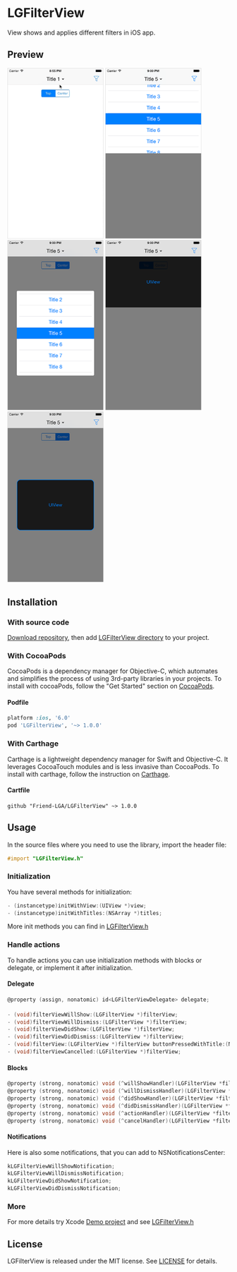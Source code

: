 # LGFilterView

View shows and applies different filters in iOS app.

## Preview

<img src="https://raw.githubusercontent.com/Friend-LGA/ReadmeFiles/master/LGFilterView/Preview.gif" width="218"/>
<img src="https://raw.githubusercontent.com/Friend-LGA/ReadmeFiles/master/LGFilterView/1.png" width="218"/>
<img src="https://raw.githubusercontent.com/Friend-LGA/ReadmeFiles/master/LGFilterView/2.png" width="218"/>
<img src="https://raw.githubusercontent.com/Friend-LGA/ReadmeFiles/master/LGFilterView/3.png" width="218"/>
<img src="https://raw.githubusercontent.com/Friend-LGA/ReadmeFiles/master/LGFilterView/4.png" width="218"/>

## Installation

### With source code

[Download repository](https://github.com/Friend-LGA/LGFilterView/archive/master.zip), then add [LGFilterView directory](https://github.com/Friend-LGA/LGFilterView/blob/master/LGFilterView/) to your project.

### With CocoaPods

CocoaPods is a dependency manager for Objective-C, which automates and simplifies the process of using 3rd-party libraries in your projects. To install with cocoaPods, follow the "Get Started" section on [CocoaPods](https://cocoapods.org/).

#### Podfile
```ruby
platform :ios, '6.0'
pod 'LGFilterView', '~> 1.0.0'
```

### With Carthage

Carthage is a lightweight dependency manager for Swift and Objective-C. It leverages CocoaTouch modules and is less invasive than CocoaPods. To install with carthage, follow the instruction on [Carthage](https://github.com/Carthage/Carthage/).

#### Cartfile
```
github "Friend-LGA/LGFilterView" ~> 1.0.0
```

## Usage

In the source files where you need to use the library, import the header file:

```objective-c
#import "LGFilterView.h"
```

### Initialization

You have several methods for initialization:

```objective-c
- (instancetype)initWithView:(UIView *)view;
- (instancetype)initWithTitles:(NSArray *)titles;
```

More init methods you can find in [LGFilterView.h](https://github.com/Friend-LGA/LGFilterView/blob/master/LGFilterView/LGFilterView.h)

### Handle actions

To handle actions you can use initialization methods with blocks or delegate, or implement it after initialization.

#### Delegate

```objective-c
@property (assign, nonatomic) id<LGFilterViewDelegate> delegate;

- (void)filterViewWillShow:(LGFilterView *)filterView;
- (void)filterViewWillDismiss:(LGFilterView *)filterView;
- (void)filterViewDidShow:(LGFilterView *)filterView;
- (void)filterViewDidDismiss:(LGFilterView *)filterView;
- (void)filterView:(LGFilterView *)filterView buttonPressedWithTitle:(NSString *)title index:(NSUInteger)index;
- (void)filterViewCancelled:(LGFilterView *)filterView;
```

#### Blocks

```objective-c
@property (strong, nonatomic) void (^willShowHandler)(LGFilterView *filterView);
@property (strong, nonatomic) void (^willDismissHandler)(LGFilterView *filterView);
@property (strong, nonatomic) void (^didShowHandler)(LGFilterView *filterView);
@property (strong, nonatomic) void (^didDismissHandler)(LGFilterView *filterView);
@property (strong, nonatomic) void (^actionHandler)(LGFilterView *filterView, NSString *title, NSUInteger index);
@property (strong, nonatomic) void (^cancelHandler)(LGFilterView *filterView);
```

#### Notifications

Here is also some notifications, that you can add to NSNotificationsCenter:

```objective-c
kLGFilterViewWillShowNotification;
kLGFilterViewWillDismissNotification;
kLGFilterViewDidShowNotification;
kLGFilterViewDidDismissNotification;
```

### More

For more details try Xcode [Demo project](https://github.com/Friend-LGA/LGFilterView/blob/master/Demo) and see [LGFilterView.h](https://github.com/Friend-LGA/LGFilterView/blob/master/LGFilterView/LGFilterView.h)

## License

LGFilterView is released under the MIT license. See [LICENSE](https://raw.githubusercontent.com/Friend-LGA/LGFilterView/master/LICENSE) for details.
